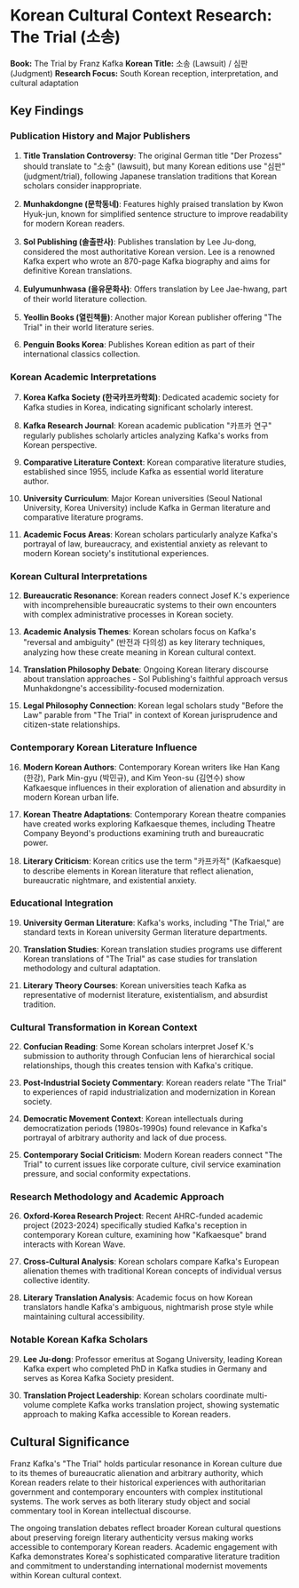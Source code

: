 # Korean Cultural Context Research: The Trial (소송)

**Book:** The Trial by Franz Kafka
**Korean Title:** 소송 (Lawsuit) / 심판 (Judgment)
**Research Focus:** South Korean reception, interpretation, and cultural adaptation

## Key Findings

### Publication History and Major Publishers

1. **Title Translation Controversy**: The original German title "Der Prozess" should translate to "소송" (lawsuit), but many Korean editions use "심판" (judgment/trial), following Japanese translation traditions that Korean scholars consider inappropriate.

2. **Munhakdongne (문학동네)**: Features highly praised translation by Kwon Hyuk-jun, known for simplified sentence structure to improve readability for modern Korean readers.

3. **Sol Publishing (솔출판사)**: Publishes translation by Lee Ju-dong, considered the most authoritative Korean version. Lee is a renowned Kafka expert who wrote an 870-page Kafka biography and aims for definitive Korean translations.

4. **Eulyumunhwasa (을유문화사)**: Offers translation by Lee Jae-hwang, part of their world literature collection.

5. **Yeollin Books (열린책들)**: Another major Korean publisher offering "The Trial" in their world literature series.

6. **Penguin Books Korea**: Publishes Korean edition as part of their international classics collection.

### Korean Academic Interpretations

7. **Korea Kafka Society (한국카프카학회)**: Dedicated academic society for Kafka studies in Korea, indicating significant scholarly interest.

8. **Kafka Research Journal**: Korean academic publication "카프카 연구" regularly publishes scholarly articles analyzing Kafka's works from Korean perspective.

9. **Comparative Literature Context**: Korean comparative literature studies, established since 1955, include Kafka as essential world literature author.

10. **University Curriculum**: Major Korean universities (Seoul National University, Korea University) include Kafka in German literature and comparative literature programs.

11. **Academic Focus Areas**: Korean scholars particularly analyze Kafka's portrayal of law, bureaucracy, and existential anxiety as relevant to modern Korean society's institutional experiences.

### Korean Cultural Interpretations

12. **Bureaucratic Resonance**: Korean readers connect Josef K.'s experience with incomprehensible bureaucratic systems to their own encounters with complex administrative processes in Korean society.

13. **Academic Analysis Themes**: Korean scholars focus on Kafka's "reversal and ambiguity" (반전과 다의성) as key literary techniques, analyzing how these create meaning in Korean cultural context.

14. **Translation Philosophy Debate**: Ongoing Korean literary discourse about translation approaches - Sol Publishing's faithful approach versus Munhakdongne's accessibility-focused modernization.

15. **Legal Philosophy Connection**: Korean legal scholars study "Before the Law" parable from "The Trial" in context of Korean jurisprudence and citizen-state relationships.

### Contemporary Korean Literature Influence

16. **Modern Korean Authors**: Contemporary Korean writers like Han Kang (한강), Park Min-gyu (박민규), and Kim Yeon-su (김연수) show Kafkaesque influences in their exploration of alienation and absurdity in modern Korean urban life.

17. **Korean Theatre Adaptations**: Contemporary Korean theatre companies have created works exploring Kafkaesque themes, including Theatre Company Beyond's productions examining truth and bureaucratic power.

18. **Literary Criticism**: Korean critics use the term "카프카적" (Kafkaesque) to describe elements in Korean literature that reflect alienation, bureaucratic nightmare, and existential anxiety.

### Educational Integration

19. **University German Literature**: Kafka's works, including "The Trial," are standard texts in Korean university German literature departments.

20. **Translation Studies**: Korean translation studies programs use different Korean translations of "The Trial" as case studies for translation methodology and cultural adaptation.

21. **Literary Theory Courses**: Korean universities teach Kafka as representative of modernist literature, existentialism, and absurdist tradition.

### Cultural Transformation in Korean Context

22. **Confucian Reading**: Some Korean scholars interpret Josef K.'s submission to authority through Confucian lens of hierarchical social relationships, though this creates tension with Kafka's critique.

23. **Post-Industrial Society Commentary**: Korean readers relate "The Trial" to experiences of rapid industrialization and modernization in Korean society.

24. **Democratic Movement Context**: Korean intellectuals during democratization periods (1980s-1990s) found relevance in Kafka's portrayal of arbitrary authority and lack of due process.

25. **Contemporary Social Criticism**: Modern Korean readers connect "The Trial" to current issues like corporate culture, civil service examination pressure, and social conformity expectations.

### Research Methodology and Academic Approach

26. **Oxford-Korea Research Project**: Recent AHRC-funded academic project (2023-2024) specifically studied Kafka's reception in contemporary Korean culture, examining how "Kafkaesque" brand interacts with Korean Wave.

27. **Cross-Cultural Analysis**: Korean scholars compare Kafka's European alienation themes with traditional Korean concepts of individual versus collective identity.

28. **Literary Translation Analysis**: Academic focus on how Korean translators handle Kafka's ambiguous, nightmarish prose style while maintaining cultural accessibility.

### Notable Korean Kafka Scholars

29. **Lee Ju-dong**: Professor emeritus at Sogang University, leading Korean Kafka expert who completed PhD in Kafka studies in Germany and serves as Korea Kafka Society president.

30. **Translation Project Leadership**: Korean scholars coordinate multi-volume complete Kafka works translation project, showing systematic approach to making Kafka accessible to Korean readers.

## Cultural Significance

Franz Kafka's "The Trial" holds particular resonance in Korean culture due to its themes of bureaucratic alienation and arbitrary authority, which Korean readers relate to their historical experiences with authoritarian government and contemporary encounters with complex institutional systems. The work serves as both literary study object and social commentary tool in Korean intellectual discourse.

The ongoing translation debates reflect broader Korean cultural questions about preserving foreign literary authenticity versus making works accessible to contemporary Korean readers. Academic engagement with Kafka demonstrates Korea's sophisticated comparative literature tradition and commitment to understanding international modernist movements within Korean cultural context.